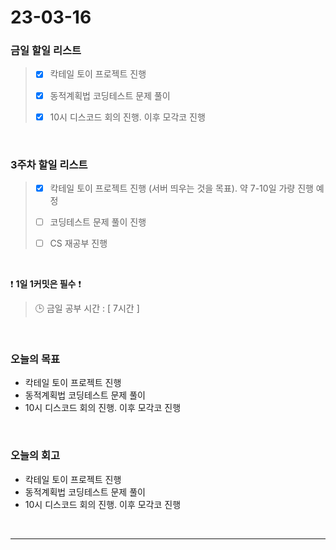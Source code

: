 # 23-03-16
### 금일 할일 리스트
> - [x]  칵테일 토이 프로젝트 진행
>
> - [x]  동적계획법 코딩테스트 문제 풀이
> 
> - [x]  10시 디스코드 회의 진행. 이후 모각코 진행


<br/>

### 3주차 할일 리스트  
> - [x]  칵테일 토이 프로젝트 진행 (서버 띄우는 것을 목표). 약 7-10일 가량 진행 예정
>
> - [ ]  코딩테스트 문제 풀이 진행
>
> - [ ]  CS 재공부 진행

<br/>

❗ **1일 1커밋은 필수** ❗
> 🕒 금일 공부 시간 : [ 7시간 ]
  
<br/>

### 오늘의 목표
- 칵테일 토이 프로젝트 진행
- 동적계획법 코딩테스트 문제 풀이
- 10시 디스코드 회의 진행. 이후 모각코 진행

<br>

### 오늘의 회고
- 칵테일 토이 프로젝트 진행
- 동적계획법 코딩테스트 문제 풀이
- 10시 디스코드 회의 진행. 이후 모각코 진행


<br/>

------------  